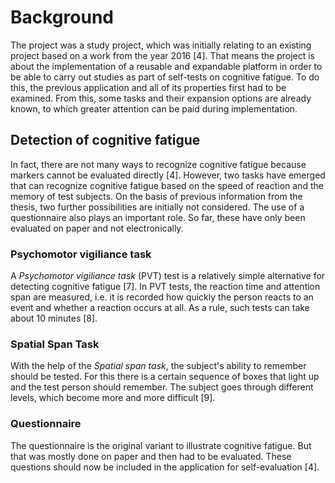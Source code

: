 # Background

The project was a study project, which was initially relating to an existing project based on a work from the year 2016 [4]. 
That means the project is about the implementation of a reusable and expandable platform in order to be able to carry out studies as part of self-tests on cognitive fatigue.
To do this, the previous application and all of its properties first had to be examined. 
From this, some tasks and their expansion options are already known, to which greater attention can be paid during implementation.

## Detection of cognitive fatigue

In fact, there are not many ways to recognize cognitive fatigue because markers cannot be evaluated directly [4]. 
However, two tasks have emerged that can recognize cognitive fatigue based on the speed of reaction and the memory of test subjects. 
On the basis of previous information from the thesis, two further possibilities are initially not considered. 
The use of a questionnaire also plays an important role. 
So far, these have only been evaluated on paper and not electronically.

### Psychomotor vigiliance task

A *Psychomotor vigiliance task* (PVT) test is a relatively simple alternative for detecting cognitive fatigue [7]. 
In PVT tests, the reaction time and attention span are measured, i.e. it is recorded how quickly the person reacts to an event and whether a reaction occurs at all. 
As a rule, such tests can take about 10 minutes [8].

### Spatial Span Task

With the help of the *Spatial span task*, the subject's ability to remember should be tested. 
For this there is a certain sequence of boxes that light up and the test person should remember. 
The subject goes through different levels, which become more and more difficult [9].

### Questionnaire

The questionnaire is the original variant to illustrate cognitive fatigue. 
But that was mostly done on paper and then had to be evaluated. 
These questions should now be included in the application for self-evaluation [4].